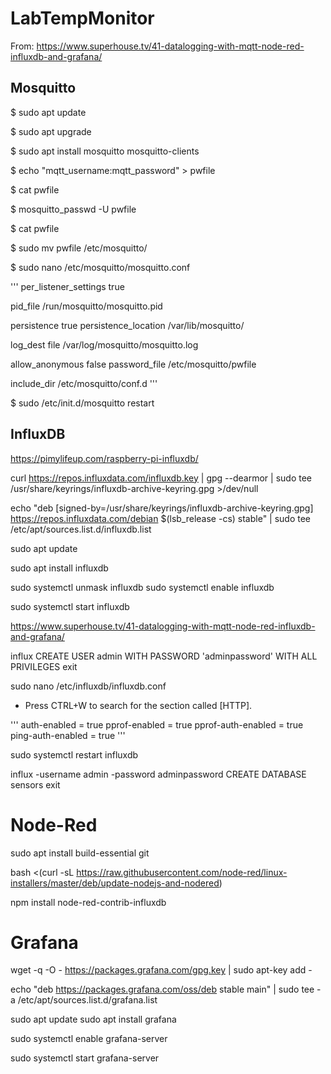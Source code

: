 # LabTempMonitor

From: https://www.superhouse.tv/41-datalogging-with-mqtt-node-red-influxdb-and-grafana/

## Mosquitto

$ sudo apt update

$ sudo apt upgrade

$ sudo apt install mosquitto mosquitto-clients

$ echo "mqtt_username:mqtt_password" > pwfile

$ cat pwfile

$ mosquitto_passwd -U pwfile

$ cat pwfile

$ sudo mv pwfile /etc/mosquitto/

$ sudo nano /etc/mosquitto/mosquitto.conf

'''
per_listener_settings true

pid_file /run/mosquitto/mosquitto.pid

persistence true
persistence_location /var/lib/mosquitto/

log_dest file /var/log/mosquitto/mosquitto.log

allow_anonymous false
password_file /etc/mosquitto/pwfile

include_dir /etc/mosquitto/conf.d
'''

$ sudo /etc/init.d/mosquitto restart

## InfluxDB

https://pimylifeup.com/raspberry-pi-influxdb/

curl https://repos.influxdata.com/influxdb.key | gpg --dearmor | sudo tee /usr/share/keyrings/influxdb-archive-keyring.gpg >/dev/null

echo "deb [signed-by=/usr/share/keyrings/influxdb-archive-keyring.gpg] https://repos.influxdata.com/debian $(lsb_release -cs) stable" | sudo tee /etc/apt/sources.list.d/influxdb.list

sudo apt update

sudo apt install influxdb

sudo systemctl unmask influxdb
sudo systemctl enable influxdb

sudo systemctl start influxdb

https://www.superhouse.tv/41-datalogging-with-mqtt-node-red-influxdb-and-grafana/

influx
CREATE USER admin WITH PASSWORD 'adminpassword' WITH ALL PRIVILEGES
exit

sudo nano /etc/influxdb/influxdb.conf

- Press CTRL+W to search for the section called [HTTP].

'''
auth-enabled = true
pprof-enabled = true
pprof-auth-enabled = true
ping-auth-enabled = true
'''

sudo systemctl restart influxdb

influx -username admin -password adminpassword
CREATE DATABASE sensors
exit


# Node-Red

sudo apt install build-essential git

bash <(curl -sL https://raw.githubusercontent.com/node-red/linux-installers/master/deb/update-nodejs-and-nodered)

npm install node-red-contrib-influxdb

# Grafana

wget -q -O - https://packages.grafana.com/gpg.key | sudo apt-key add -

echo "deb https://packages.grafana.com/oss/deb stable main" | sudo tee -a /etc/apt/sources.list.d/grafana.list

sudo apt update
sudo apt install grafana

sudo systemctl enable grafana-server

sudo systemctl start grafana-server














